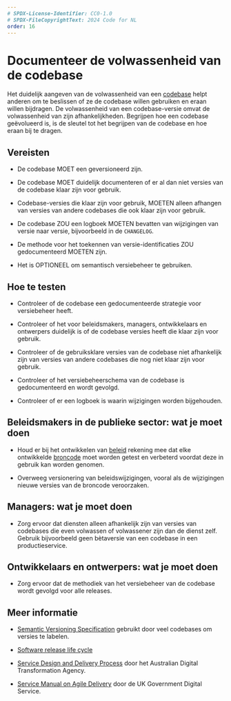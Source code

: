 ```yaml
---
# SPDX-License-Identifier: CC0-1.0
# SPDX-FileCopyrightText: 2024 Code for NL
order: 16
---
```


# Documenteer de volwassenheid van de codebase

Het duidelijk aangeven van de volwassenheid van een [codebase](../glossary.html#codebase) helpt anderen om te beslissen of ze de codebase willen gebruiken en eraan willen bijdragen. De volwassenheid van een codebase-versie omvat de volwassenheid van zijn afhankelijkheden. Begrijpen hoe een codebase geëvolueerd is, is de sleutel tot het begrijpen van de codebase en hoe eraan bij te dragen.

## Vereisten

- De codebase MOET een geversioneerd zijn.

- De codebase MOET duidelijk documenteren of er al dan niet versies van de codebase klaar zijn voor gebruik.

- Codebase-versies die klaar zijn voor gebruik, MOETEN alleen afhangen van versies van andere codebases die ook klaar zijn voor gebruik.

- De codebase ZOU een logboek MOETEN bevatten van wijzigingen van versie naar versie, bijvoorbeeld in de `CHANGELOG`.

- De methode voor het toekennen van versie-identificaties ZOU gedocumenteerd MOETEN zijn.

- Het is OPTIONEEL om semantisch versiebeheer te gebruiken.

## Hoe te testen

- Controleer of de codebase een gedocumenteerde strategie voor versiebeheer heeft.

- Controleer of het voor beleidsmakers, managers, ontwikkelaars en ontwerpers duidelijk is of de codebase versies heeft die klaar zijn voor gebruik.

- Controleer of de gebruiksklare versies van de codebase niet afhankelijk zijn van versies van andere codebases die nog niet klaar zijn voor gebruik.

- Controleer of het versiebeheerschema van de codebase is gedocumenteerd en wordt gevolgd.

- Controleer of er een logboek is waarin wijzigingen worden bijgehouden.

## Beleidsmakers in de publieke sector: wat je moet doen

- Houd er bij het ontwikkelen van [beleid](../glossary.html#beleid) rekening mee dat elke ontwikkelde [broncode](/nl/glossary.html#broncode) moet worden getest en verbeterd voordat deze in gebruik kan worden genomen.

- Overweeg versionering van beleidswijzigingen, vooral als de wijzigingen nieuwe versies van de broncode veroorzaken.

## Managers: wat je moet doen

- Zorg ervoor dat diensten alleen afhankelijk zijn van versies van codebases die even volwassen of volwassener zijn dan de dienst zelf. Gebruik bijvoorbeeld geen bètaversie van een codebase in een productieservice.

## Ontwikkelaars en ontwerpers: wat je moet doen

- Zorg ervoor dat de methodiek van het versiebeheer van de codebase wordt gevolgd voor alle releases.

## Meer informatie

* [Semantic Versioning Specification](https://semver.org/) gebruikt door veel codebases om versies te labelen.

* [Software release life cycle](https://en.wikipedia.org/wiki/Software_release_life_cycle)

* [Service Design and Delivery Process](https://www.dta.gov.au/help-and-advice/build-and-improve-services/service-design-and-delivery-process) door het Australian Digital Transformation Agency.

* [Service Manual on Agile Delivery](https://www.gov.uk/service-manual/agile-delivery) door de UK Government Digital Service.
